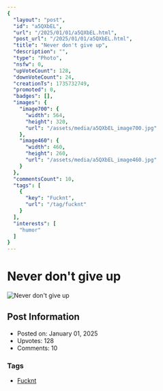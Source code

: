 ```yaml
---
{
  "layout": "post",
  "id": "a5QXbEL",
  "url": "/2025/01/01/a5QXbEL.html",
  "post_url": "/2025/01/01/a5QXbEL.html",
  "title": "Never don't give up",
  "description": "",
  "type": "Photo",
  "nsfw": 0,
  "upVoteCount": 128,
  "downVoteCount": 24,
  "creationTs": 1735732749,
  "promoted": 0,
  "badges": [],
  "images": {
    "image700": {
      "width": 564,
      "height": 320,
      "url": "/assets/media/a5QXbEL_image700.jpg"
    },
    "image460": {
      "width": 460,
      "height": 260,
      "url": "/assets/media/a5QXbEL_image460.jpg"
    }
  },
  "commentsCount": 10,
  "tags": [
    {
      "key": "Fucknt",
      "url": "/tag/fucknt"
    }
  ],
  "interests": [
    "humor"
  ]
}
---
```


# Never don't give up

![Never don't give up](/assets/media/a5QXbEL_image700.jpg)

## Post Information

- Posted on: January 01, 2025
- Upvotes: 128
- Comments: 10

### Tags

- [Fucknt](/tag/Fucknt)
